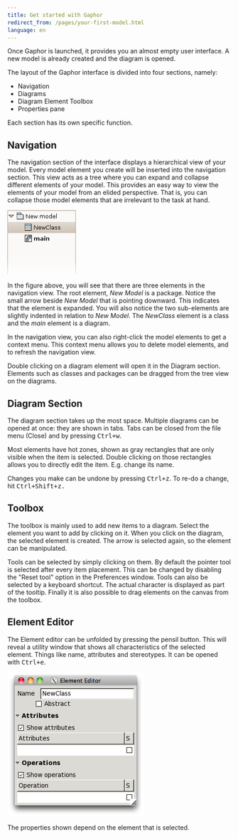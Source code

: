 ```yaml
---
title: Get started with Gaphor
redirect_from: /pages/your-first-model.html
language: en
---
```


Once Gaphor is launched, it provides you an almost empty user interface.
A new model is already created and the diagram is opened.

The layout of the Gaphor interface is divided into four sections,
namely:

-   Navigation
-   Diagrams
-   Diagram Element Toolbox
-   Properties pane

Each section has its own specific function.

## Navigation

The navigation section of the interface displays a hierarchical view of
your model. Every model element you create will be inserted into the
navigation section. This view acts as a tree where you can expand and
collapse different elements of your model. This provides an easy way to
view the elements of your model from an elided perspective. That is, you
can collapse those model elements that are irrelevant to the task at
hand.

![image](/images/gaphor-treeview.png)

In the figure above, you will see that there are three elements in
the navigation view. The root element, _New Model_ is a package. Notice
the small arrow beside _New Model_ that is pointing downward. This
indicates that the element is expanded. You will also notice the two
sub-elements are slightly indented in relation to _New Model_. The
_NewClass_ element is a class and the _main_ element is a diagram.

In the navigation view, you can also right-click the model elements to
get a context menu. This context menu allows you to delete model
elements, and to refresh the navigation view.

Double clicking on a diagram element will open it in the Diagram
section. Elements such as classes and packages can be dragged from the
tree view on the diagrams.

## Diagram Section

The diagram section takes up the most space. Multiple diagrams can be
opened at once: they are shown in tabs. Tabs can be closed from the file
menu (Close) and by pressing <kbd>Ctrl+w</kbd>.

Most elements have hot zones, shown as gray rectangles that are only
visible when the item is selected. Double clicking on those rectangles
allows you to directly edit the item. E.g. change its name.

Changes you make can be undone by pressing <kbd>Ctrl+z</kbd>. To re-do a change, hit
<kbd>Ctrl+Shift+z<kbd>.

## Toolbox

The toolbox is mainly used to add new items to a diagram. Select
the element you want to add by clicking on it. When you click on the
diagram, the selected element is created. The arrow is selected again,
so the element can be manipulated.

Tools can be selected by simply clicking on them. By default the pointer
tool is selected after every item placement. This can be changed by
disabling the "Reset tool" option in the Preferences window. Tools can
also be selected by a keyboard shortcut. The actual character is displayed
as part of the tooltip. Finally it is also possible to drag elements on the
canvas from the toolbox.

## Element Editor

The Element editor can be unfolded by pressing the pensil button. This will reveal a
utility window that shows all characteristics of the selected element.
Things like name, attributes and stereotypes. It can be opened with
<kbd>Ctrl+e</kbd>.

![image](/images/elementeditor.png)

The properties shown depend on the element that is selected.
